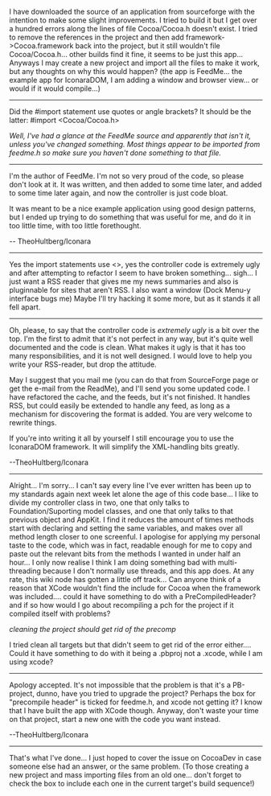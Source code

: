 I have downloaded the source of an application from sourceforge with the intention to make some slight improvements. I tried to build it but I get over a hundred errors along the lines of file Cocoa/Cocoa.h doesn't exist.  I tried to remove the references in the project and then add framework->Cocoa.framework back into the project, but it still wouldn't file Cocoa/Cocoa.h... other builds find it fine, it seems to be just this app... Anyways I may create a new project and import all the files to make it work, but any thoughts on why this would happen?  (the app is FeedMe... the example app for IconaraDOM, I am adding a window and browser view... or would if it would compile...)

----

Did the #import statement use quotes or angle brackets? It should be the latter:     #import <Cocoa/Cocoa.h>

*Well, I've had a glance at the FeedMe source and apparently that isn't it, unless you've changed something. Most things appear to be imported from     feedme.h so make sure you haven't done something to that file.*

----

I'm the author of FeedMe. I'm not so very proud of the code, so please don't look at it. It was written, and then added to some time later, and added to some time later again, and now the controller is just code bloat.

It was meant to be a nice example application using good design patterns, but I ended up trying to do something that was useful for me, and do it in too little time, with too little forethought.

-- TheoHultberg/Iconara

----

Yes the import statements use <>, yes the controller code is extremely ugly and after attempting to refactor I seem to have broken something... sigh... I just want a RSS reader that gives me my news summaries and also is pluginnable for sites that aren't RSS.  I also want a window (Dock Menu-y interface bugs me)  Maybe I'll try hacking it some more, but as it stands it all fell apart.

----

Oh, please, to say that the controller code is *extremely ugly* is a bit over the top. I'm the first to admit that it's not perfect in any way, but it's quite well documented and the code is clean. What makes it ugly is that it has too many responsibilities, and it is not well designed. I would love to help you write your RSS-reader, but drop the attitude.

May I suggest that you mail me (you can do that from SourceForge page or get the e-mail from the ReadMe), and I'll send you some updated code. I have refactored the cache, and the feeds, but it's not finished. It handles RSS, but could easily be extended to handle any feed, as long as a mechanism for discovering the format is added. You are very welcome to rewrite things.

If you're into writing it all by yourself I still encourage you to use the IconaraDOM framework. It will simplify the XML-handling bits greatly.

--TheoHultberg/Iconara

----

Alright... I'm sorry... I can't say every line I've ever written has been up to my standards again next week let alone the age of this code base... I like to divide my controller class in two, one that only talks to Foundation/Suporting model classes, and one that only talks to that previous object and AppKit.  I find it reduces the amount of times methods start with declaring and setting the same variables, and makes over all method length closer to one screenful.  I apologise for applying my personal taste to the code, which was in fact, readable enough for me to copy and paste out the relevant bits from the methods I wanted in under half an hour... I only now realise I think I am doing something bad with multi-threading because I don't normally use threads, and this app does.  At any rate, this wiki node has gotten a little off track... Can anyone think of a reason that XCode wouldn't find the include for Cocoa when the framework was included.... could it have something to do with a PreCompiledHeader? and if so how would I go about recompiling a pch for the project if it compiled itself with problems?

*cleaning the project should get rid of the precomp*

I tried clean all targets but that didn't seem to get rid of the error either.... Could it have something to do with it being a .pbproj not a .xcode, while I am using xcode?

----

Apology accepted. It's not impossible that the problem is that it's a PB-project, dunno, have you tried to upgrade the project? Perhaps the box for "precompile header" is ticked for     feedme.h, and xcode not getting it? I know that I have built the app with XCode though. Anyway, don't waste your time on that project, start a new one with the code you want instead.

--TheoHultberg/Iconara

----

That's what I've done... I just hoped to cover the issue on CocoaDev in case someone else had an answer, or the same problem. (To those creating a new project and mass importing files from an old one... don't forget to check the box to include each one in the current target's build sequence!)

